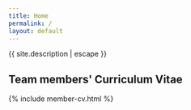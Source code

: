 ```yaml
---
title: Home
permalink: /
layout: default
---
```


{{ site.description | escape }}


## Team members' Curriculum Vitae

{% include member-cv.html %}
